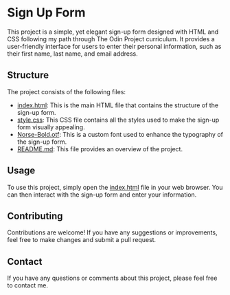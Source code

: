 # Sign Up Form

This project is a simple, yet elegant sign-up form designed with HTML and CSS following my path through The Odin Project curriculum. It provides a user-friendly interface for users to enter their personal information, such as their first name, last name, and email address.

## Structure

The project consists of the following files:

- [index.html](index.html): This is the main HTML file that contains the structure of the sign-up form.
- [style.css](style.css): This CSS file contains all the styles used to make the sign-up form visually appealing.
- [Norse-Bold.otf](Norse-Bold.otf): This is a custom font used to enhance the typography of the sign-up form.
- [README.md](README.md): This file provides an overview of the project.

## Usage

To use this project, simply open the [index.html](index.html) file in your web browser. You can then interact with the sign-up form and enter your information.

## Contributing

Contributions are welcome! If you have any suggestions or improvements, feel free to make changes and submit a pull request.

## Contact

If you have any questions or comments about this project, please feel free to contact me.